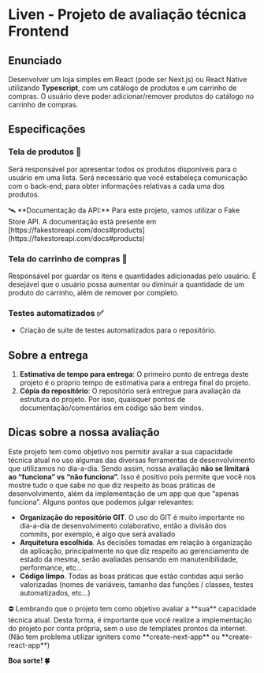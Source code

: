 # Liven - Projeto de avaliação técnica Frontend

## Enunciado

Desenvolver um loja simples em React (pode ser Next.js) ou React Native utilizando **Typescript**, com um catálogo de produtos e um carrinho de compras. O usuário deve poder adicionar/remover produtos do catálogo no carrinho de compras.

## Especificações

### Tela de produtos 🎁

Será responsável por apresentar todos os produtos disponíveis para o usuário em uma lista. Será necessário que você estabeleça comunicação com o back-end, para obter informações relativas a cada uma dos produtos.

<aside>
🛰️ **Documentação da API:** Para este projeto, vamos utilizar o Fake Store API. A documentação está presente em [https://fakestoreapi.com/docs#products](https://fakestoreapi.com/docs#products)

</aside>

### Tela do carrinho de compras 🛒

Responsável por guardar os itens e quantidades adicionadas pelo usuário. É desejável que o usuário possa aumentar ou diminuir a quantidade de um produto do carrinho, além de remover por completo.

### Testes automatizados ✅

- Criação de suite de testes automatizados para o repositório.

## Sobre a entrega

1. **Estimativa de tempo para entrega**: O primeiro ponto de entrega deste projeto é o próprio tempo de estimativa para a entrega final do projeto.
2. **Cópia do repositório**: O repositório será entregue para avaliação da estrutura do projeto. Por isso, quaisquer pontos de documentação/comentários em código são bem vindos.

## Dicas sobre a nossa avaliação

Este projeto tem como objetivo nos permitir avaliar a sua capacidade técnica atual no uso algumas das diversas ferramentas de desenvolvimento que utilizamos no dia-a-dia. Sendo assim, nossa avaliação **não se limitará ao “funciona” vs “não funciona”.** Isso é positivo pois permite que você nos mostre tudo o que sabe no que diz respeito às boas práticas de desenvolvimento, além da implementação de um app que que “apenas funciona”. Alguns pontos que podemos julgar relevantes:

- **Organização do repositório GIT**. O uso do GIT é muito importante no dia-a-dia de desenvolvimento colaborativo, então a divisão dos commits, por exemplo, é algo que será avaliado
- **Arquitetura escolhida**. As decisões tomadas em relação à organização da aplicação, principalmente no que diz respeito ao gerenciamento de estado da mesma, serão avaliadas pensando em manutenibilidade, performance, etc...
- **Código limpo**. Todas as boas práticas que estão contidas aqui serão valorizadas (nomes de variáveis, tamanho das funções / classes, testes automatizados, etc...)

<aside>
⛔ Lembrando que o projeto tem como objetivo avaliar a **sua** capacidade técnica atual. Desta forma, é importante que você realize a implementação do projeto por conta própria, sem o uso de templates prontos da internet. (Não tem problema utilizar igniters como **create-next-app** ou **create-react-app**)

</aside>

**Boa sorte! 🍀**